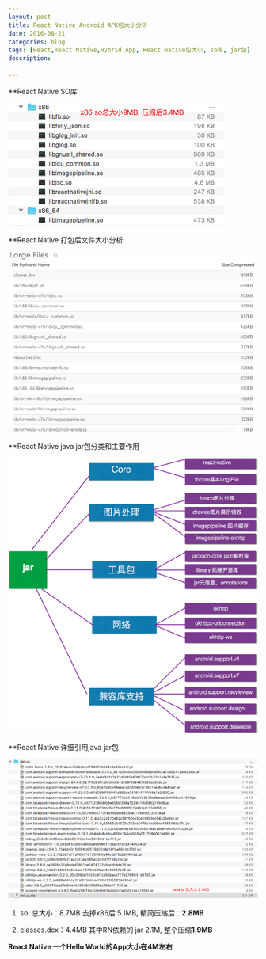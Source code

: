 ```yaml
---
layout: post
title: React Native Android APK包大小分析
date: 2016-08-21
categories: blog
tags: [React,React Native,Hybrid App, React Native包大小, so库, jar包]
description:

---
```



**React Native SO库


 ![image](https://raw.githubusercontent.com/hubcarl/hubcarl.github.io/master/_posts/images/react/x86.png)

**React Native 打包后文件大小分析

 ![image](https://raw.githubusercontent.com/hubcarl/hubcarl.github.io/master/_posts/images/react/apk-large-file.png)

**React Native java jar包分类和主要作用

 ![image](https://raw.githubusercontent.com/hubcarl/hubcarl.github.io/master/_posts/images/react/rn-jar-desc.png)

**React Native 详细引用java jar包

 ![image](https://raw.githubusercontent.com/hubcarl/hubcarl.github.io/master/_posts/images/react/RNjar.png)



1. so: 总大小：8.7MB  去掉x86后  5.1MB,   精简压缩后：**2.8MB**

2. classes.dex：4.4MB  其中RN依赖的 jar 2.1M,   整个压缩**1.9MB**

**React Native 一个Hello World的App大小在4M左右**
